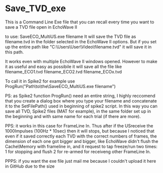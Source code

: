 # Save_TVD_exe
This is a Command Line Exe file that you can recall every time you want to save a TVD file open in EchoWave II

to use: SaveECO_MultiUS.exe filename It will save the TVD file as filename.tvd in the folder selected in the EchoWave II options. But if you set up the entire path like "C:\Users\User\Video\filename.tvd" it will save it in this path.

It works even with multiple EchoWave II windows opened. However to make it as useful and easy as possibile it will save all the file like filename_ECO1.tvd filename_ECO2.tvd filename_ECOx.tvd

To call it in Spike2 for example use ProgRun("Path\to\the\SaveECO_MultiUS.exe filename")

PS: as Spike2 function ProgRun() need an entire string, I highly reccomend that you create a dialog box where you type your filename and concatenate it to the SetFilePath() used in beginning of spike2 script. In this way you can save all TVD, Spike2 files (MAT for example), in the same folder set up in the beginning and with same name for each trial (if there are more).

PPS: it works in this case for FrameLine In. Thus after if the USreceive the 1000Impulses (100Hz * 10sec) then it will stops, but because I noticed that even if it saved correctly each TVD with the correct numbers of frames, the dimension of each one got bigger and bigger, like EchoWave didn't flush the Cache\Memory with frameline in, and it request to tap freeze/run two times: 1 for stopping and flush 2 for re-armed for receiveng other FrameLine In.

PPPS: if you want the exe file just mail me because I couldn't upload it here in GitHub due to the size


